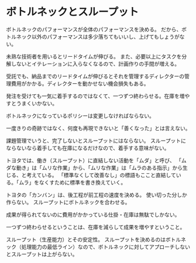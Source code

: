 # ボトルネックとスループット

ボトルネックのパフォーマンスが全体のパフォーマンスを決める。
だから、ボトルネック以外のパフォーマンスは多少落ちてもいいし、上げてもしょうがない。

未熟な技術者を用いるとリードタイムが伸びる。
また、必要以上にタスクを分解しないとイテレーションに入らなくなるので、計画作りの手間が増える。

受託でも、納品までのリードタイムが伸びるとそれを管理するディレクターの管理費用がかかる。ディレクターを動かせない機会損失もある。

発注を受けても一気に着手するのではなくて、一つずつ終わらせる。在庫を増やすとうまくいかない。

ボトルネックになっているポリシーは変更しなければならない。

一度きりの奇跡ではなく、何度も再現できないと「善くなった」とは言えない。

課題管理でいうと、完了しないとスループットにはならない。
スループットにならないなら着手しても在庫になるだけなので、着手する意味がない。

トヨタでは、働き（スループット）に直結しない活動を「ムダ」と呼び、
「ムダな動き」は「ムリな作業」から、「ムリな作業」は「ムラのある指示」から生じる、と考えている。
「標準なくして改善なし」の標語もここと直結している。「ムラ」をなくすために標準を書き換えていく。

トヨタの「カンバン」は、後工程が前工程の速度を決める。
使い切った分しか作らない。
スループットにボトルネックを合わせる。

成果が得られてないのに費用がかかっている仕掛・在庫は無駄でしかない。

一つずつ終わらせるということは、在庫を減らして成果を増やすということ。

スループット（生産能力）とその安定性。
スループットを決めるのはボトルネック（処理能力の最低ライン）なので、ボトルネックに対してアプローチしないとスループットは上がらない。
